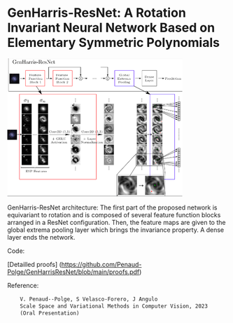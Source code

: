 # GenHarris-ResNet: A Rotation Invariant Neural Network Based on Elementary Symmetric Polynomials


<img src="/figures/scheme.png" alt="GanHarris" style="width:400px;"/>

GenHarris-ResNet architecture: The first part of the proposed network
is equivariant to rotation and is composed of several feature function blocks
arranged in a ResNet configuration. Then, the feature maps are given to the
global extrema pooling layer which brings the invariance property. A dense layer
ends the network.

Code:






[Detailled proofs] (https://github.com/Penaud-Polge/GenHarrisResNet/blob/main/proofs.pdf)


Reference:

        
        V. Penaud--Polge, S Velasco-Forero, J Angulo
        Scale Space and Variational Methods in Computer Vision, 2023
        (Oral Presentation)



